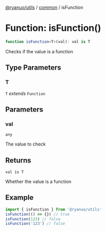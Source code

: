 [@ryanuo/utils](../../index.md) / [common](../index.md) / isFunction

# Function: isFunction()

```ts
function isFunction<T>(val): val is T
```

Checks if the value is a function

## Type Parameters

### T

`T` *extends* `Function`

## Parameters

### val

`any`

The value to check

## Returns

`val is T`

Whether the value is a function

## Example

```ts
import { isFunction } from '@ryanuo/utils'
isFunction(() => {}) // true
isFunction(123) // false
isFunction('123') // false
```
